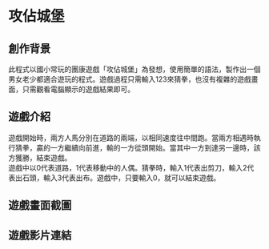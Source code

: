 # 攻佔城堡


## 創作背景
此程式以國小常玩的團康遊戲「攻佔城堡」為發想，使用簡單的語法，製作出一個男女老少都適合遊玩的程式。遊戲過程只需輸入123來猜拳，也沒有複雜的遊戲畫面，只需觀看電腦顯示的遊戲結果即可。


## 遊戲介紹
遊戲開始時，兩方人馬分別在道路的兩端，以相同速度往中間跑。當兩方相遇時執行猜拳，贏的一方繼續向前進，輸的一方從頭開始。當其中一方到達另一邊時，該方獲勝，結束遊戲。\
遊戲中以0代表道路，1代表移動中的人偶。猜拳時，輸入1代表出剪刀，輸入2代表出石頭，輸入3代表出布。遊戲中，只要輸入0，就可以結束遊戲。

## 遊戲畫面截圖



## 遊戲影片連結
